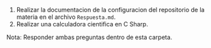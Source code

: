 
1. Realizar la documentacion de la configuracion del repositorio de la materia en el archivo `Respuesta.md`.
2. Realizar una calculadora cientifica en C Sharp.

Nota: Responder ambas preguntas dentro de esta carpeta.
